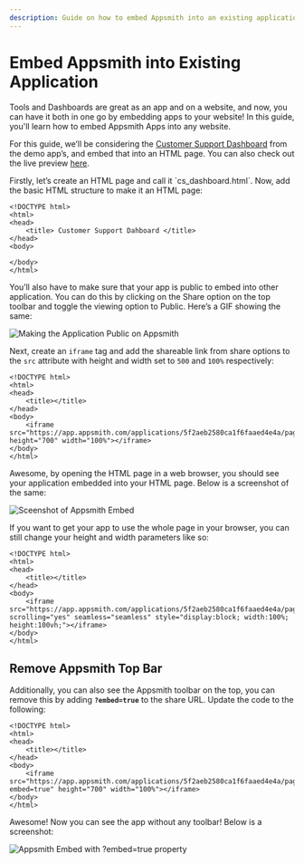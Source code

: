 ```yaml
---
description: Guide on how to embed Appsmith into an existing application
---
```


# Embed Appsmith into Existing Application

Tools and Dashboards are great as an app and on a website, and now, you can have it both in one go by embedding apps to your website! In this guide, you'll learn how to embed Appsmith Apps into any website.

For this guide, we’ll be considering the [Customer Support Dashboard](https://app.appsmith.com/applications/5f2aeb2580ca1f6faaed4e4a/pages/5f2d61b580ca1f6faaed4e79) from the demo app’s, and embed that into an HTML page. You can also check out the live preview [here](https://appsmith-embed.netlify.app).

Firstly, let’s create an HTML page and call it \`cs\_dashboard.html\`. Now, add the basic HTML structure to make it an HTML page:

```markup
<!DOCTYPE html>
<html>
<head>
    <title> Customer Support Dahboard </title>
</head>
<body>

</body>
</html>
```

You’ll also have to make sure that your app is public to embed into other application. You can do this by clicking on the Share option on the top toolbar and toggle the viewing option to Public. Here’s a GIF showing the same:

![Making the Application Public on Appsmith](https://lh3.googleusercontent.com/qpfBY24qpHXf\_21sq52dNAXR52axc260x\_ZFClh2fb8zUuEeM3Cd9fbKeLslK4jUXb4KTYucJXB92AxAOkHwKpj0ke15OJ5EH8EXHoN2bmtz5loZHmQ9ofvcCGEdsYyDVJQ04SUg)

Next, create an `iframe` tag and add the shareable link from share options to the `src` attribute with height and width set to `500` and `100%` respectively:

```markup
<!DOCTYPE html>
<html>
<head>
    <title></title>
</head>
<body>
    <iframe src="https://app.appsmith.com/applications/5f2aeb2580ca1f6faaed4e4a/pages/5f2d61b580ca1f6faaed4e79" height="700" width="100%"></iframe>
</body>
</html>
```

Awesome, by opening the HTML page in a web browser, you should see your application embedded into your HTML page. Below is a screenshot of the same:

![Sceenshot of Appsmith Embed](https://lh5.googleusercontent.com/cky5Ayi-RETeeZ10cPZOo0b73dIfBi\_z9f1dwvhfj1-FOOfpkcdprLZvf2Dm\_j8POy5AOAnd\_SK4SKEbWz67BK78vUY57EbB0Dh9Nby2MmNPjcHyRwpKqaxWPYs8cYM9D8A0twiY)

If you want to get your app to use the whole page in your browser, you can still change your height and width parameters like so:

```markup
<!DOCTYPE html>
<html>
<head>
    <title></title>
</head>
<body>
    <iframe src="https://app.appsmith.com/applications/5f2aeb2580ca1f6faaed4e4a/pages/5f2d61b580ca1f6faaed4e79"frameborder="0" scrolling="yes" seamless="seamless" style="display:block; width:100%; height:100vh;"></iframe>
</body>
</html>
```

## Remove Appsmith Top Bar

Additionally, you can also see the Appsmith toolbar on the top, you can remove this by adding **`?embed=true`** to the share URL. Update the code to the following:

```markup
<!DOCTYPE html>
<html>
<head>
    <title></title>
</head>
<body>
    <iframe src="https://app.appsmith.com/applications/5f2aeb2580ca1f6faaed4e4a/pages/5f2d61b580ca1f6faaed4e79?embed=true" height="700" width="100%"></iframe>
</body>
</html>
```

Awesome! Now you can see the app without any toolbar! Below is a screenshot:

![Appsmith Embed with ?embed=true property](https://lh6.googleusercontent.com/\_-JxziLtFfJXfpxLURSBGuRTrdYRsYnMBcyK7eZoJzaKyFcts81swlqHK1dwGk6c90Otl2x5PCVmeTHDq2RwmGp6b0WA85zw2LHapvhtlhNWKesMIM7BsyM9QcdPUe-F3nrmLMuQ)
